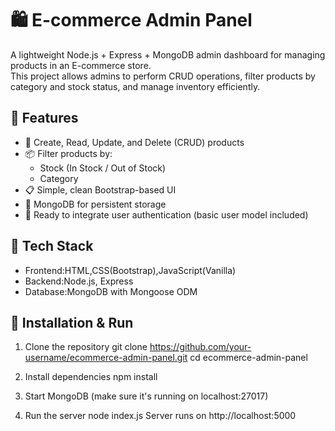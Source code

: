 # 🛍️ E-commerce Admin Panel

A lightweight Node.js + Express + MongoDB admin dashboard for managing products in an E-commerce store.  
This project allows admins to perform CRUD operations, filter products by category and stock status, and manage inventory efficiently.

## 🚀 Features

- 🔄 Create, Read, Update, and Delete (CRUD) products
- 📦 Filter products by:
  - Stock (In Stock / Out of Stock)
  - Category
- 📋 Simple, clean Bootstrap-based UI
- 💾 MongoDB for persistent storage
- 🔐 Ready to integrate user authentication (basic user model included)

## 🧱 Tech Stack

- Frontend:HTML,CSS(Bootstrap),JavaScript(Vanilla)
- Backend:Node.js, Express
- Database:MongoDB with Mongoose ODM

## 🔧 Installation & Run

1. Clone the repository
       git clone https://github.com/your-username/ecommerce-admin-panel.git
       cd ecommerce-admin-panel

2. Install dependencies
       npm install

3. Start MongoDB (make sure it's running on localhost:27017)

4. Run the server
      node index.js
   Server runs on http://localhost:5000
